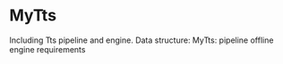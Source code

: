# MyTts
Including Tts pipeline and engine.
Data structure:
MyTts:
    pipeline
    offline
    engine
    requirements
